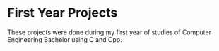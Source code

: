 # First Year Projects

These projects were done during my first year of studies of Computer Engineering Bachelor using C and Cpp.
